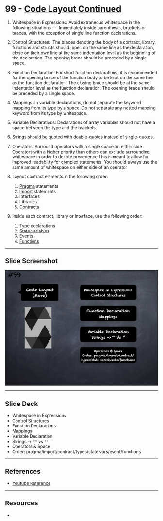 # 99 - [Code Layout Continued](Code%20Layout%20Continued.md)
1. Whitespace in Expressions: Avoid extraneous whitespace in the following situations —  Immediately inside parenthesis, brackets or braces, with the exception of single line function declarations.
    
2. Control Structures:  The braces denoting the body of a contract, library, functions and structs should: open on the same line as the declaration, close on their own line at the same indentation level as the beginning of the declaration. The opening brace should be preceded by a single space.
    
3. Function Declaration: For short function declarations, it is recommended for the opening brace of the function body to be kept on the same line as the function declaration. The closing brace should be at the same indentation level as the function declaration. The opening brace should be preceded by a single space.
    
4. Mappings: In variable declarations, do not separate the keyword mapping from its type by a space. Do not separate any nested mapping keyword from its type by whitespace.
    
5. Variable Declarations: Declarations of array variables should not have a space between the type and the brackets.
    
6. Strings should be quoted with double-quotes instead of single-quotes.
    
7. Operators: Surround operators with a single space on either side. Operators with a higher priority than others can exclude surrounding whitespace in order to denote precedence.This is meant to allow for improved readability for complex statements. You should always use the same amount of whitespace on either side of an operator
    
8. Layout contract elements in the following order: 
	1. [Pragma](Pragma.md) statements 
	2. [Import](Imports.md) statements 
	3. Interfaces
	4. Libraries
	5. [Contracts](Contracts.md) 
9. Inside each contract, library or interface, use the following order: 
	1. Type declarations
	2. [State variables](State%20Variables.md)
	3. [Events](Events.md)
	4. [Functions](Functions.md)

___
## Slide Screenshot
![099.png](../images/solidity101/099.png)
___
## Slide Deck
- Whitespace in Expressions
- Control Structures
- Function Declarations
- Mappings
- Variable Declaration
- Strings -> `""` vs `''`
- Operators & Space
- Order: pragma/import/contract/types/state vars/event/functions
___
## References
- [Youtube Reference](https://youtu.be/_oN7XuyhoZA?t=1594)

___
## Resources
- 
